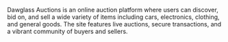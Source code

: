 Dawglass Auctions is an online auction platform where users can discover, bid on, and sell a wide variety of items including cars, electronics, clothing, and general goods. The site features live auctions, secure transactions, and a vibrant community of buyers and sellers.
